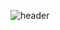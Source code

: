 ![header](https://capsule-render.vercel.app/api?type=Venom&text=2zidol%20&#128526;&fontColor=FFE4B5&animation=twinkling&color=timeGradient)

